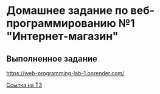 # Домашнее задание по веб-программированию №1 "Интернет-магазин"

## Выполненное задание
https://web-programming-lab-1.onrender.com/

[Ссылка на ТЗ](https://github.com/Dasha2101/WEB2025Q26)
